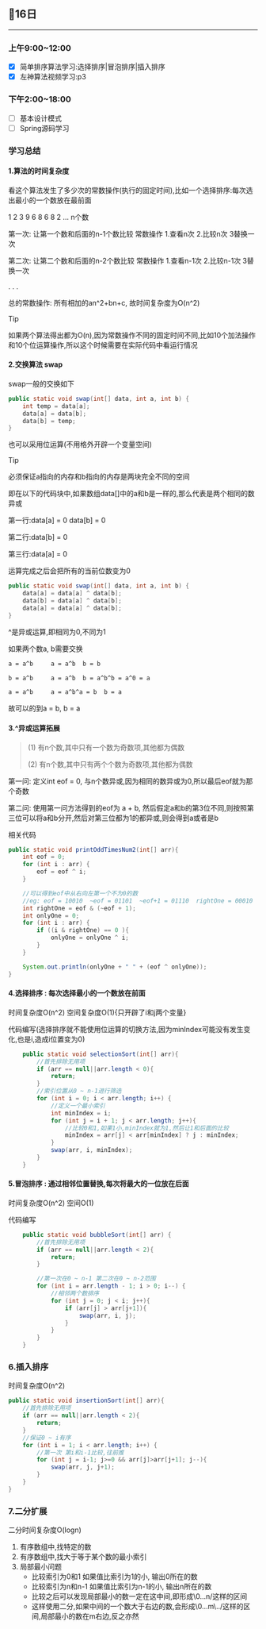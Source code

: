 ## 📖16日

---



### 上午9:00~12:00

- [x] 简单排序算法学习:选择排序|冒泡排序|插入排序
- [x] 左神算法视频学习:p3

### 下午2:00~18:00

- [ ] 基本设计模式
- [ ] Spring源码学习

### 学习总结

#### 1.算法的时间复杂度

看这个算法发生了多少次的常数操作(执行的固定时间),比如一个选择排序:每次选出最小的一个数放在最前面

1 2 3 9 6 8 6 8 2 ... n个数

第一次: 让第一个数和后面的n-1个数比较 常数操作 1.查看n次 2.比较n次 3替换一次

第二次: 让第二个数和后面的n-2个数比较 常数操作 1.查看n-1次 2.比较n-1次 3替换一次

. . .

总的常数操作: 所有相加的an^2+bn+c, 故时间复杂度为O(n^2)

> [!Tip]
>
> 如果两个算法得出都为O(n),因为常数操作不同的固定时间不同,比如10个加法操作和10个位运算操作,所以这个时候需要在实际代码中看运行情况



#### 2.交换算法 swap

swap一般的交换如下

```java
public static void swap(int[] data, int a, int b) {
    int temp = data[a];
    data[a] = data[b];
    data[b] = temp;
}
```

也可以采用位运算(不用格外开辟一个变量空间)

> [!Tip]
>
> 必须保证a指向的内存和b指向的内存是两块完全不同的空间
>
> 即在以下的代码块中,如果数组data[]中的a和b是一样的,那么代表是两个相同的数异或
>
> 第一行:data[a] = 0 data[b] = 0
>
> 第二行:data[b] = 0
>
> 第三行:data[a] = 0
>
> 运算完成之后会把所有的当前位数变为0

```java
public static void swap(int[] data, int a, int b) {
    data[a] = data[a] ^ data[b];
    data[b] = data[a] ^ data[b];
    data[a] = data[a] ^ data[b];
}
```

^是异或运算,即相同为0,不同为1

如果两个数a, b需要交换

```markdown
a = a^b     a = a^b  b = b

b = a^b     a = a^b  b = a^b^b = a^0 = a

a = a^b     a = a^b^a = b  b = a
```

故可以的到a = b, b = a



#### 3.^异或运算拓展

> (1) 有n个数,其中只有一个数为奇数项,其他都为偶数
>
> (2) 有n个数,其中只有两个个数为奇数项,其他都为偶数

第一问: 定义int eof = 0, 与n个数异或,因为相同的数异或为0,所以最后eof就为那个奇数

第二问: 使用第一问方法得到的eof为 a + b, 然后假定a和b的第3位不同,则按照第三位可以将a和b分开,然后对第三位都为1的都异或,则会得到a或者是b

相关代码

```java
public static void printOddTimesNum2(int[] arr){
    int eof = 0;
    for (int i : arr) {
        eof = eof ^ i;
    }

    //可以得到eof中从右向左第一个不为0的数 
    //eg: eof = 10010  ~eof = 01101  ~eof+1 = 01110  rightOne = 00010
    int rightOne = eof & (~eof + 1);
    int onlyOne = 0;
    for (int i : arr) {
        if ((i & rightOne) == 0 ){
            onlyOne = onlyOne ^ i;
        }
    }

    System.out.println(onlyOne + " " + (eof ^ onlyOne));
}
```



#### 4.选择排序 : 每次选择最小的一个数放在前面

时间复杂度O(n^2) 空间复杂度O(1){只开辟了i和j两个变量}

代码编写(选择排序就不能使用位运算的切换方法,因为minIndex可能没有发生变化,也是i,造成i位置变为0)

```java
    public static void selectionSort(int[] arr){
        //首先排除无用项
        if (arr == null||arr.length < 0){
            return;
        }
        //索引位置从0 ~ n-1进行筛选
        for (int i = 0; i < arr.length; i++) {
            //定义一个最小索引
            int minIndex = i;
            for (int j = i + 1; j < arr.length; j++){
                //比较0和1,如果1小,minIndex就为1,然后让1和后面的比较
                minIndex = arr[j] < arr[minIndex] ? j : minIndex;
            }
            swap(arr, i, minIndex);
        }
    }
```



#### 5.冒泡排序 : 通过相邻位置替换,每次将最大的一位放在后面

时间复杂度O(n^2) 空间O(1)

代码编写

```java
    public static void bubbleSort(int[] arr) {
        //首先排除无用项
        if (arr == null||arr.length < 2){
            return;
        }

        //第一次在0 ~ n-1 第二次在0 ~ n-2范围
        for (int i = arr.length - 1; i > 0; i--) {
            //相邻两个数排序
            for (int j = 0; j < i; j++){
                if (arr[j] > arr[j+1]){
                    swap(arr, i, j);
                }
            }
        }
    }
```



### 6.插入排序

时间复杂度O(n^2)

```java
public static void insertionSort(int[] arr){
    //首先排除无用项
    if (arr == null||arr.length < 2){
        return;
    }
    //保证0 ~ i有序
    for (int i = 1; i < arr.length; i++) {
        //第一次 第i和i-1比较,往前推
        for (int j = i-1; j>=0 && arr[j]>arr[j+1]; j--){
            swap(arr, j, j+1);
        }
    }
}
```



### 7.二分扩展

二分时间复杂度O(logn)

1. 有序数组中,找特定的数
2. 有序数组中,找大于等于某个数的最小索引
3. 局部最小问题
   - 比较索引为0和1 如果值比索引为1的小, 输出0所在的数
   - 比较索引为n和n-1 如果值比索引为n-1的小, 输出n所在的数
   - 比较之后可以发现局部最小的数一定在这中间,即形成\0...n/这样的区间
   - 这样使用二分,如果中间的一个数大于右边的数,会形成\0...m\\../这样的区间,局部最小的数在m右边,反之亦然